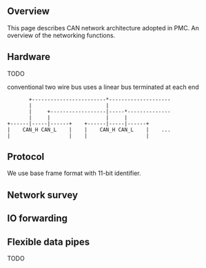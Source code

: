 ## Overview

This page describes CAN network architecture adopted in PMC. An overview of the
networking functions.

## Hardware

TODO

conventional two wire bus
uses a linear bus terminated at each end

	       +------------------------*--------------------
	       |                        |
	       |     +------------------|-----*--------------
	       |     |                  |     |
	+------|-----|------+    +------|-----|------+
	|    CAN_H CAN_L    |    |    CAN_H CAN_L    |    ...
	|                   |    |                   |


## Protocol

We use base frame format with 11-bit identifier.


## Network survey

## IO forwarding

## Flexible data pipes

TODO

